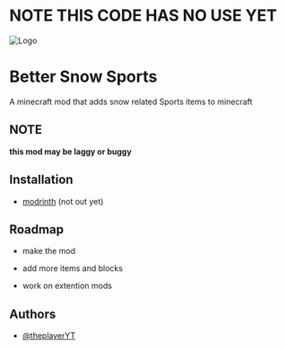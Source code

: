 # NOTE THIS CODE HAS NO USE YET
![Logo](https://i.ibb.co/ZKR7Qd4/Untitled-design-1.png)


# Better Snow Sports
A minecraft mod that adds snow related Sports items to minecraft





## NOTE
**this mod may be laggy or buggy** 
## Installation

- [modrinth](https://modrinth.com/404)    (not out yet)
## Roadmap

- make the mod

- add more items and blocks

- work on extention mods 


## Authors

- [@theplayerYT](https://github.com/theplayerYT) 
